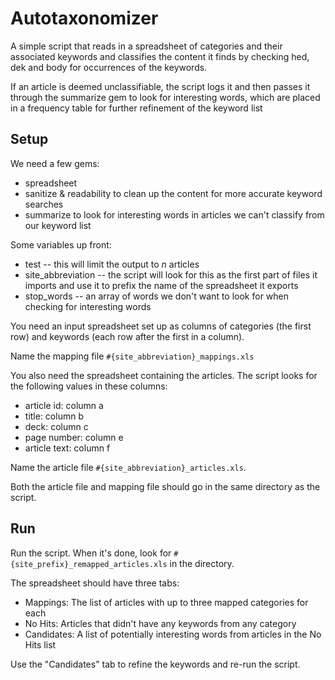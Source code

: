 # Autotaxonomizer

A simple script that reads in a spreadsheet of categories and their associated keywords and classifies the content it finds by checking hed, dek and body for occurrences of the keywords.

If an article is deemed unclassifiable, the script logs it and then passes it through the summarize gem to look for interesting words, which are placed in a frequency table for further refinement of the keyword list

## Setup

We need a few gems:

* spreadsheet 
* sanitize & readability to clean up the content for more accurate keyword searches
* summarize to look for interesting words in articles we can't classify from our keyword list

Some variables up front:

* test -- this will limit the output to _n_ articles
* site_abbreviation -- the script will look for this as the first part of files it imports and use it to prefix the name of the spreadsheet it exports
* stop_words -- an array of words we don't want to look for when checking for interesting words

You need an input spreadsheet set up as columns of categories (the first row) and keywords (each row after the first in a column). 

Name the mapping file `#{site_abbreviation}_mappings.xls` 

You also need the spreadsheet containing the articles. The script looks for the following values in these columns:

* article id: column a
* title: column b
* deck: column c
* page number: column e
* article text: column f

Name the article file `#{site_abbreviation}_articles.xls`. 

Both the article file and mapping file should go in the same directory as the script.

## Run

Run the script. When it's done, look for `#{site_prefix}_remapped_articles.xls` in the directory.

The spreadsheet should have three tabs:

* Mappings: The list of articles with up to three mapped categories for each
* No Hits: Articles that didn't have any keywords from any category
* Candidates: A list of potentially interesting words from articles in the No Hits list

Use the "Candidates" tab to refine the keywords and re-run the script. 